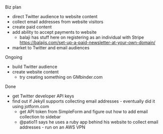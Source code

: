 Biz plan
 - direct Twitter audience to website content
 - collect email addresses from website visitors
 - create paid content
 - add ability to accept payments to website
   - balaji has stuff here on registering as an individual with Stripe https://balajis.com/set-up-a-paid-newsletter-at-your-own-domain/ 
 - market to Twitter and email audiences

Ongoing
 - build Twitter audience
 - create website content
   - try creating something on GMbinder.com


Done
 - get Twitter developer API keys  
 - find out if Jekyll supports collecting email addresses - eventually did it using jotform.com
     - get API token from SimpleForm and figure out how to add email collection to sidebar
     - @patio11 says he uses a ruby app behind his website to collect email addresses - run on an AWS VPN
